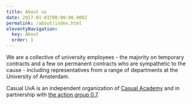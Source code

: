 ```yaml
---
title: About us
date: 2017-01-01T00:00:00.000Z
permalink: /about/index.html
eleventyNavigation:
  key: About
  order: 1
---
```


We are a collective of university employees - the majority on temporary contracts and a few on permanent contracts who are sympathetic to the cause - including representatives from a range of departments at the University of Amsterdam. 

Casual UvA is an independent organization of [Casual Academy](https://casualacademy.nl/) and in partnership with [the action group 0.7](https://zeropointseven.nl/).  